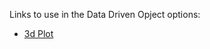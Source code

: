Links to use in the Data Driven Opject options:

- [3d Plot](https://pierpaolo28.github.io/Open-SAS-Analytics/viya_plotlyjs/3dplot.html)